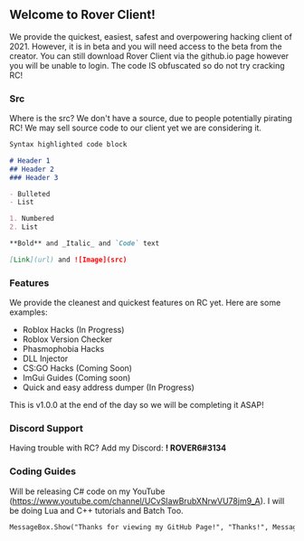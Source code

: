 ## Welcome to Rover Client!

We provide the quickest, easiest, safest and overpowering hacking client of 2021. However, it is in beta and you will need access to the beta from the creator. You can still download Rover Client via the github.io page however you will be unable to login. The code IS obfuscated so do not try cracking RC!

### Src

Where is the src? We don't have a source, due to people potentially pirating RC! We may sell source code to our client yet we are considering it.

```markdown
Syntax highlighted code block

# Header 1
## Header 2
### Header 3

- Bulleted
- List

1. Numbered
2. List

**Bold** and _Italic_ and `Code` text

[Link](url) and ![Image](src)
```


### Features

We provide the cleanest and quickest features on RC yet. Here are some examples:
- Roblox Hacks (In Progress)
- Roblox Version Checker
- Phasmophobia Hacks
- DLL Injector
- CS:GO Hacks (Coming Soon)
- ImGui Guides (Coming soon)
- Quick and easy address dumper (In Progress)

This is v1.0.0 at the end of the day so we will be completing it ASAP!

### Discord Support

Having trouble with RC? Add my Discord: **! ROVER6#3134**

### Coding Guides

Will be releasing C# code on my YouTube (https://www.youtube.com/channel/UCvSIawBrubXNrwVU78jm9_A).
I will be doing Lua and C++ tutorials and Batch Too.

```markdown
MessageBox.Show("Thanks for viewing my GitHub Page!", "Thanks!", MessageBoxButtons.OK, MessageBoxIcon.Information);
```
